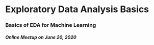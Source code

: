 # Exploratory Data Analysis Basics

### Basics of EDA for Machine Learning

##### Online Meetup on June 20, 2020
